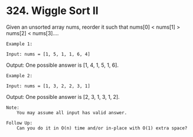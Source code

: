 # 324. Wiggle Sort II

Given an unsorted array nums, reorder it such that nums[0] < nums[1]
        > nums[2] < nums[3]....

    Example 1:

    Input: nums = [1, 5, 1, 1, 6, 4]
Output: One possible answer is [1, 4, 1, 5, 1, 6].

    Example 2:

    Input: nums = [1, 3, 2, 2, 3, 1]
Output: One possible answer is [2, 3, 1, 3, 1, 2].

    Note:
        You may assume all input has valid answer.

    Follow Up:
        Can you do it in O(n) time and/or in-place with O(1) extra space?